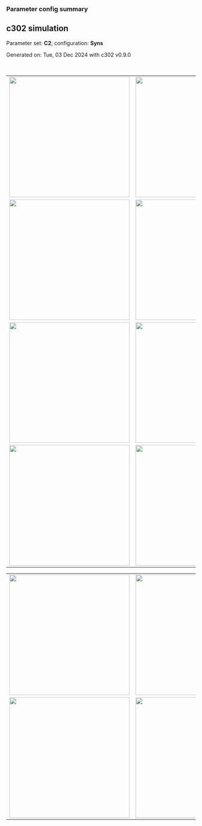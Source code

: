 ### Parameter config summary 
<h2>c302 simulation</h2>
<p>Parameter set: <b>C2</b>; configuration: <b>Syns</b></p>
<p>Generated on: Tue, 03 Dec 2024 with c302 v0.9.0</p><br/>
<table>

<tr>
  <td><a href="images/neurons_C2_Syns.png"><img alt=" " src="images/neurons_C2_Syns.png" height="320"/></a></td>
  <td><a href="images/traces_neuron_Syns_C2.png"><img alt=" " src="images/traces_neuron_Syns_C2.png" height="320"/></a></td>
</tr>

<tr>
  <td><a href="images/neuron_activity_C2_Syns.png"><img alt=" " src="images/neuron_activity_C2_Syns.png" height="320"/></a></td>
  <td><a href="images/traces_neuron_activity_Syns_C2.png"><img alt=" " src="images/traces_neuron_activity_Syns_C2.png" height="320"/></a></td>
</tr>

<tr>
  <td><a href="images/muscles_C2_Syns.png"><img alt=" " src="images/muscles_C2_Syns.png" height="320"/></a></td>
  <td><a href="images/traces_muscles_Syns_C2.png"><img alt=" " src="images/traces_muscles_Syns_C2.png" height="320"/></a></td>
</tr>

<tr>
  <td><a href="images/muscle_activity_C2_Syns.png"><img alt=" " src="images/muscle_activity_C2_Syns.png" height="320"/></a></td>
  <td><a href="images/traces_muscles_activity_Syns_C2.png"><img alt=" " src="images/traces_muscles_activity_Syns_C2.png" height="320"/></a></td>
</tr>
</table>
<table>

<tr><td><a href="images/c302_C2_Syns_exc_to_neurons.png"><img alt=" " src="images/c302_C2_Syns_exc_to_neurons.png" height="320"/></a></td>

  <td><a href="images/c302_C2_Syns_inh_to_neurons.png"><img alt=" " src="images/c302_C2_Syns_inh_to_neurons.png" height="320"/></a></td>

  <td><a href="images/c302_C2_Syns_elec_neurons_neurons.png"><img alt=" " src="images/c302_C2_Syns_elec_neurons_neurons.png" height="320"/></a></td></tr>

<tr><td><a href="images/c302_C2_Syns_exc_to_muscles.png"><img alt=" " src="images/c302_C2_Syns_exc_to_muscles.png" height="320"/></a></td>

  <td><a href="images/c302_C2_Syns_inh_to_muscles.png"><img alt=" " src="images/c302_C2_Syns_inh_to_muscles.png" height="320"/></a></td></tr>
</table>
